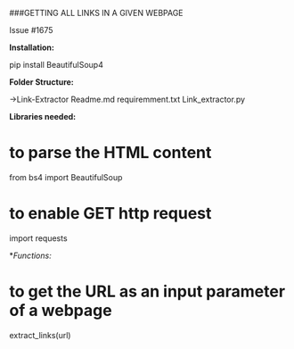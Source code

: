 ###GETTING ALL LINKS IN A GIVEN WEBPAGE

Issue #1675

**Installation:**

pip install BeautifulSoup4

**Folder Structure:**

->Link-Extractor
     Readme.md
     requiremment.txt
     Link_extractor.py


**Libraries needed:**

# to parse the HTML content
from bs4 import BeautifulSoup

# to enable GET http request 
import requests


**Functions:*

# to get the URL as an input parameter of a webpage
extract_links(url)
